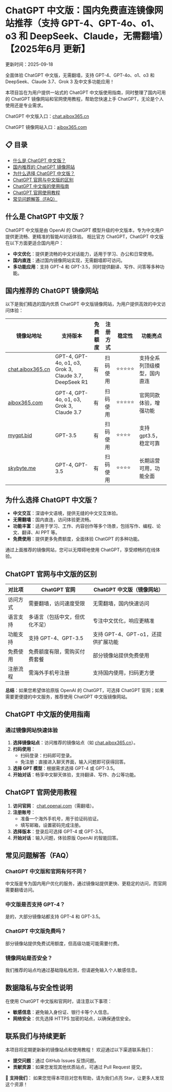 # ChatGPT 中文版：国内免费直连镜像网站推荐（支持 GPT-4、GPT-4o、o1、o3 和 DeepSeek、Claude，无需翻墙）【2025年6月 更新】

更新时间：2025-09-18

全面体验 ChatGPT 中文版，无需翻墙，支持 GPT-4、GPT-4o、o1、o3 和 DeepSeek、Claude 3.7、Grok 3 及中文多功能应用！

本项目旨在为用户提供一站式的 ChatGPT 中文版使用指南，同时整理了国内可用的 ChatGPT 镜像网站和官网使用教程，帮助您快速上手 ChatGPT，无论是个人使用还是专业需求。

ChatGPT 中文版入口：[chat.aibox365.cn](https://chat.aibox365.cn)

ChatGPT 镜像网站入口：[aibox365.com](https://aibox365.com)

## 📋 目录
- [什么是 ChatGPT 中文版？](#什么是-chatgpt-中文版)
- [国内推荐的 ChatGPT 镜像网站](#国内推荐的-chatgpt-镜像网站)
- [为什么选择 ChatGPT 中文版？](#为什么选择-chatgpt-中文版)
- [ChatGPT 官网与中文版的区别](#chatgpt-官网与中文版的区别)
- [ChatGPT 中文版的使用指南](#chatgpt-中文版的使用指南)
- [ChatGPT 官网使用教程](#chatgpt-官网使用教程)
- [常见问题解答（FAQ）](#常见问题解答faq)

## 什么是 ChatGPT 中文版？
ChatGPT 中文版是由 OpenAI 的 ChatGPT 模型升级的中文版本，专为中文用户提供更流畅、更精准的智能AI对话体验。
相比官方 ChatGPT，ChatGPT 中文版在以下方面更适合国内用户：

- **中文优化**：提供更流畅的中文对话能力，适用于学习、办公和日常使用。
- **国内直连**：通过国内镜像网站实现，无需翻墙即可访问。
- **多功能应用**：支持 GPT-4 和 GPT-3.5，同时提供翻译、写作、问答等多种功能。

## 国内推荐的 ChatGPT 镜像网站
以下是我们精选的国内优质 ChatGPT 中文版镜像网站，为用户提供高效的中文访问体验：

| 镜像站地址 | 支持版本 | 免费额度 | 注册方式 | 稳定性 | 功能亮点 |
|------------|----------|----------|----------|--------|----------|
| [chat.aibox365.cn](https://chat.aibox365.cn) | GPT-4, GPT-4o, o1, o3, Grok 3, Claude 3.7, DeepSeek R1 | 有 | 扫码使用 | ⭐⭐⭐⭐⭐ | 支持全系列顶级模型，国内直连 |
| [aibox365.com](https://aibox365.com) | GPT-4, GPT-4o, o1, o3, Grok 3, Claude 3.7 | 有 | 扫码使用 | ⭐⭐⭐⭐⭐ | 官网同款体验，增强功能 |
| [mygpt.bid](https://uuu.mygpt.bid) | GPT-3.5 | 有 | 扫码使用 | ⭐⭐⭐⭐ | 支持gpt3.5，稳定可靠 |
| [skybyte.me](https://cgs.skybyte.me) | GPT-4, GPT-3.5 | 有 | 扫码使用 | ⭐⭐⭐⭐ | 长期运营可用，功能全面 |

## 为什么选择 ChatGPT 中文版？
- **中文交互**：深谙中文语境，提供无缝的中文交互体验。
- **无需翻墙**：国内直连，访问体验更流畅。
- **功能丰富**：适用于学习、工作、内容创作等多个场景，包括写作、编程、论文、翻译、AI PPT 等。
- **免费使用**：提供更多免费额度，全面体验 ChatGPT 的多种功能。

通过上面推荐的镜像网站，您可以无障碍地使用 ChatGPT，享受顺畅的在线体验。

## ChatGPT 官网与中文版的区别

| 对比项 | ChatGPT 官网 | ChatGPT 中文版（镜像网站） |
|--------|--------------|----------------------------|
| 访问方式 | 需要翻墙，访问速度受限 | 无需翻墙，国内快速访问 |
| 语言支持 | 多语言（包括中文，但优化不足） | 专注中文优化，响应更精准 |
| 功能支持 | 支持 GPT-4、GPT-3.5 | 支持 GPT-4、GPT-o1，还提供扩展功能 |
| 免费使用 | 免费额度有限，需购买付费套餐 | 部分镜像站提供免费使用 |
| 注册流程 | 需海外手机号注册 | 支持国内使用，扫码更方便 |

**总结**：如果您希望体验原版 OpenAI 的 ChatGPT，可选择 ChatGPT 官网；如果需要更便捷的中文服务，推荐使用 ChatGPT 中文版镜像网站。

## ChatGPT 中文版的使用指南
### 通过镜像网站快速体验

1. **选择镜像站点**：访问推荐的镜像站点（如 [chat.aibox365.cn](https://chat.aibox365.cn)）。
2. **扫码使用**：
   - 扫码登录：扫码即可登录。
   - 免注册：直接进入聊天界面，输入问题即可获得回答。
3. **选择 GPT 模型**：根据需求选择 GPT-4 或 GPT-3.5。
4. **开始对话**：畅享中文聊天体验，支持翻译、写作、办公等功能。

## ChatGPT 官网使用教程
1. **访问官网**： [chat.openai.com](https://chat.openai.com)（需翻墙）。
2. **注册账号**：
   - 准备一个海外手机号，用于验证码验证。
   - 填写邮箱，设置密码完成注册。
3. **选择版本**：登录后可选择 GPT-4 或 GPT-3.5。
4. **开始对话**：输入问题，体验原版 OpenAI 的智能回答。

## 常见问题解答（FAQ）
### ChatGPT 中文版和官网有何不同？
中文版是专为国内用户优化的服务，通过镜像站提供更快、更稳定的访问，而官网需要翻墙访问。

### 中文版是否支持 GPT-4？
是的，大部分镜像站都支持 GPT-4 和 GPT-3.5。

### ChatGPT 中文版免费吗？
部分镜像站提供免费试用额度，但高级功能可能需要付费。

### 镜像网站是否安全？
我们推荐的站点均通过基础隐私检测，但请避免输入个人敏感信息。

## 数据隐私与安全性说明
在使用 ChatGPT 中文版和官网时，请注意以下事项：

- **敏感信息**：避免输入身份证、银行卡等个人信息。
- **网络安全**：优先选择 HTTPS 加密的站点，以确保通信安全。

## 联系我们与持续更新
本项目将定期更新新的镜像站点和使用教程！
欢迎通过以下渠道联系我们：

- **提交问题**：通过 GitHub Issues 反馈问题。
- **贡献资源**：如果您发现其他优质站点，可通过 Pull Request 提交。

🌟 **支持我们**： 如果您觉得本项目对您有帮助，请为我们点亮 Star，让更多人发现这个资源！
